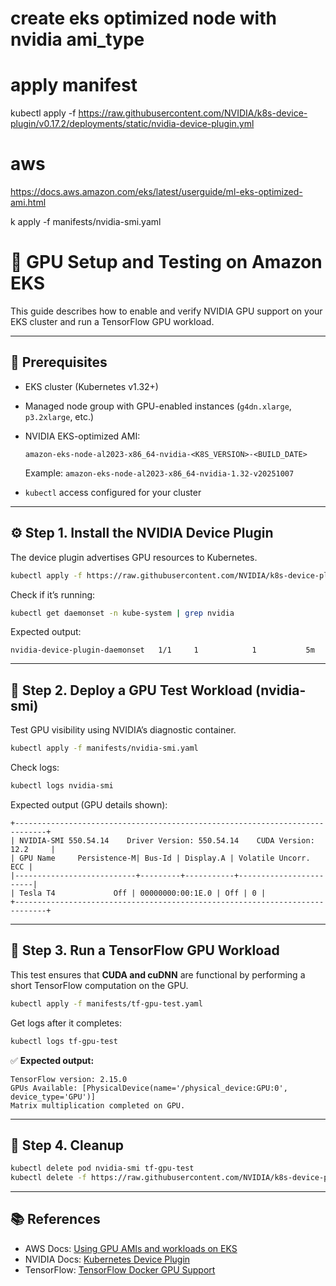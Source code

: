 # create eks optimized node with nvidia ami_type
# apply manifest 
kubectl apply -f https://raw.githubusercontent.com/NVIDIA/k8s-device-plugin/v0.17.2/deployments/static/nvidia-device-plugin.yml


# aws
https://docs.aws.amazon.com/eks/latest/userguide/ml-eks-optimized-ami.html

k apply -f manifests/nvidia-smi.yaml

# 🚀 GPU Setup and Testing on Amazon EKS

This guide describes how to enable and verify NVIDIA GPU support on your EKS cluster and run a TensorFlow GPU workload.

---

## 🧩 Prerequisites

* EKS cluster (Kubernetes v1.32+)
* Managed node group with GPU-enabled instances (`g4dn.xlarge`, `p3.2xlarge`, etc.)
* NVIDIA EKS-optimized AMI:

  ```
  amazon-eks-node-al2023-x86_64-nvidia-<K8S_VERSION>-<BUILD_DATE>
  ```

  Example:
  `amazon-eks-node-al2023-x86_64-nvidia-1.32-v20251007`
* `kubectl` access configured for your cluster

---

## ⚙️ Step 1. Install the NVIDIA Device Plugin

The device plugin advertises GPU resources to Kubernetes.

```bash
kubectl apply -f https://raw.githubusercontent.com/NVIDIA/k8s-device-plugin/v0.17.2/deployments/static/nvidia-device-plugin.yml
```

Check if it’s running:

```bash
kubectl get daemonset -n kube-system | grep nvidia
```

Expected output:

```
nvidia-device-plugin-daemonset   1/1     1            1           5m
```

---

## 🧪 Step 2. Deploy a GPU Test Workload (nvidia-smi)

Test GPU visibility using NVIDIA’s diagnostic container.

```bash
kubectl apply -f manifests/nvidia-smi.yaml
```

Check logs:

```bash
kubectl logs nvidia-smi
```

Expected output (GPU details shown):

```
+-----------------------------------------------------------------------------+
| NVIDIA-SMI 550.54.14    Driver Version: 550.54.14    CUDA Version: 12.2     |
| GPU Name     Persistence-M| Bus-Id | Display.A | Volatile Uncorr. ECC |
|---------------------------+---------+-----------+------------------------|
| Tesla T4             Off | 00000000:00:1E.0 | Off | 0 |
+-----------------------------------------------------------------------------+
```

---

## 🧠 Step 3. Run a TensorFlow GPU Workload

This test ensures that **CUDA and cuDNN** are functional by performing a short TensorFlow computation on the GPU.

```bash
kubectl apply -f manifests/tf-gpu-test.yaml
```
Get logs after it completes:

```bash
kubectl logs tf-gpu-test
```

✅ **Expected output:**

```
TensorFlow version: 2.15.0
GPUs Available: [PhysicalDevice(name='/physical_device:GPU:0', device_type='GPU')]
Matrix multiplication completed on GPU.
```

---

## 🧹 Step 4. Cleanup

```bash
kubectl delete pod nvidia-smi tf-gpu-test
kubectl delete -f https://raw.githubusercontent.com/NVIDIA/k8s-device-plugin/v0.17.2/deployments/static/nvidia-device-plugin.yml
```

---

## 📚 References

* AWS Docs: [Using GPU AMIs and workloads on EKS](https://docs.aws.amazon.com/eks/latest/userguide/ml-eks-optimized-ami.html)
* NVIDIA Docs: [Kubernetes Device Plugin](https://github.com/NVIDIA/k8s-device-plugin)
* TensorFlow: [TensorFlow Docker GPU Support](https://www.tensorflow.org/install/docker)
